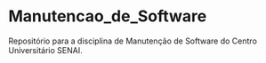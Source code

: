 # Manutencao_de_Software
Repositório para a disciplina de Manutenção de Software do Centro Universitário SENAI.
